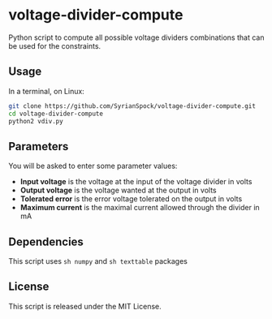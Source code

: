 voltage-divider-compute
=======================

Python script to compute all possible voltage dividers combinations that can be
used for the constraints.

Usage
-----

In a terminal, on Linux:

```sh
git clone https://github.com/SyrianSpock/voltage-divider-compute.git
cd voltage-divider-compute
python2 vdiv.py
```

Parameters
----------

You will be asked to enter some parameter values:
* __Input voltage__ is the voltage at the input of the voltage divider in volts
* __Output voltage__ is the voltage wanted at the output in volts
* __Tolerated error__ is the error voltage tolerated on the output in volts
* __Maximum current__ is the maximal current allowed through the divider in mA

Dependencies
------------

This script uses `sh numpy` and `sh texttable` packages

License
-------

This script is released under the MIT License.
